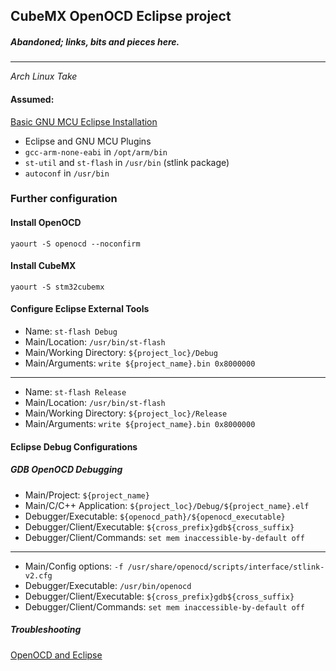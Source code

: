 ## CubeMX OpenOCD Eclipse project

##### Abandoned; links, bits and pieces here.

---

_Arch Linux Take_

#### Assumed:

[Basic GNU MCU Eclipse Installation](GNU_MCU_Eclipse.md)

- Eclipse and GNU MCU Plugins
- `gcc-arm-none-eabi` in `/opt/arm/bin`
- `st-util` and `st-flash` in `/usr/bin` (stlink package)
- `autoconf` in `/usr/bin`

### Further configuration

#### Install OpenOCD

`yaourt -S openocd --noconfirm`

#### Install CubeMX

`yaourt -S stm32cubemx`

#### Configure Eclipse External Tools

- Name: `st-flash Debug`
- Main/Location: `/usr/bin/st-flash`
- Main/Working Directory: `${project_loc}/Debug`
- Main/Arguments: `write ${project_name}.bin 0x8000000`

---

- Name: `st-flash Release`
- Main/Location: `/usr/bin/st-flash`
- Main/Working Directory: `${project_loc}/Release`
- Main/Arguments: `write ${project_name}.bin 0x8000000`

#### Eclipse Debug Configurations

##### GDB OpenOCD Debugging

- Main/Project: `${project_name}`
- Main/C/C++ Application: `${project_loc}/Debug/${project_name}.elf`
- Debugger/Executable: `${openocd_path}/${openocd_executable}`
- Debugger/Client/Executable: `${cross_prefix}gdb${cross_suffix}`
- Debugger/Client/Commands: `set mem inaccessible-by-default off`

---

- Main/Config options: `-f /usr/share/openocd/scripts/interface/stlink-v2.cfg`
- Debugger/Executable: `/usr/bin/openocd`
- Debugger/Client/Executable: `${cross_prefix}gdb${cross_suffix}`
- Debugger/Client/Commands: `set mem inaccessible-by-default off`

##### Troubleshooting

[OpenOCD and Eclipse](https://stackoverflow.com/questions/48853797/stm32f103-stlink-v2-openocd-open-failed/)
